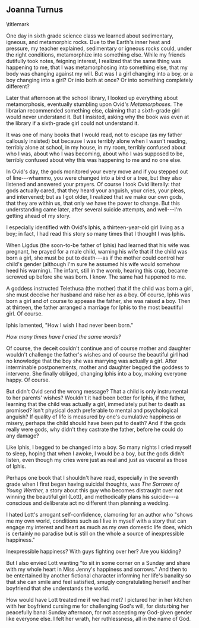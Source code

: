 ## Joanna Turnus
\titlemark

One day in sixth grade science class we learned about sedimentary,
igneous, and metamorphic rocks. Due to the Earth's inner heat and
pressure, my teacher explained, sedimentary or igneous rocks could,
under the right conditions, metamorphize into something else. While my
friends dutifully took notes, feigning interest, I realized that the
same thing was happening to me, that I was metamorphosing into something
else, that my body was changing against my will. But was I a girl
changing into a boy, or a boy changing into a girl? Or into both at
once? Or into something completely different?

Later that afternoon at the school library, I looked up everything about
metamorphosis, eventually stumbling upon Ovid's *Metamorphoses.* The
librarian recommended something else, claiming that a sixth-grade girl
would never understand it. But I insisted, asking why the book was even
at the library if a sixth-grade girl could not understand it.

It was one of many books that I would read, not to escape (as my father
callously insisted) but because I was terribly alone when I wasn't
reading, terribly alone at school, in my house, in my room, terribly
confused about who I was, about who I was becoming, about who I was
supposed to be, terribly confused about why this was happening to me and
no one else.

In Ovid's day, the gods monitored your every move and if you stepped out
of line---whammo, you were changed into a bird or a tree, but they also
listened and answered your prayers. Of course I took Ovid literally:
that gods actually cared, that they heard your anguish, your cries, your
pleas, and intervened; but as I got older, I realized that we make our
own gods, that they are within us, that only *we* have the power to
change. But this understanding came later, after several suicide
attempts, and well---I'm getting ahead of my story.

I especially identified with Ovid's Iphis, a thirteen-year-old girl
living as a boy; in fact, I had read this story so many times that I
thought I was Iphis.

When Ligdus (the soon-to-be father of Iphis) had learned that his wife
was pregnant, he prayed for a male child, warning his wife that if the
child was born a girl, she must be put to death---as if the mother could
control her child's gender (although I'm sure he assumed his wife would
somehow heed his warning). The infant, still in the womb, hearing this
crap, became screwed up before she was born. I know. The same had
happened to me.

A goddess instructed Telethusa (the mother) that if the child was born a
girl, she must deceive her husband and raise her as a boy. Of course,
Iphis was born a girl and of course to appease the father, she was
raised a boy. Then at thirteen, the father arranged a marriage for Iphis
to the most beautiful girl. Of course.

Iphis lamented, "How I wish I had never been born."

*How many times have I cried the same words?*

Of course, the deceit couldn't continue and of course mother and
daughter wouldn't challenge the father's wishes and of course the
beautiful girl had no knowledge that the boy she was marrying was
actually a girl. After interminable postponements, mother and daughter
begged the goddess to intervene. She finally obliged, changing Iphis
into a boy, making everyone happy. Of course.

But didn't Ovid send the wrong message? That a child is only
instrumental to her parents' wishes? Wouldn't it had been better for
Iphis, if the father, learning that the child was actually a girl,
immediately put her to death as promised? Isn't physical death
preferable to mental and psychological anguish? If quality of life is
measured by one's cumulative happiness or misery, perhaps the child
should have been put to death? And if the gods really were gods, why
didn't they castrate the father, before he could do any damage?

Like Iphis, I begged to be changed into a boy. So many nights I cried
myself to sleep, hoping that when I awoke, I would be a boy, but the
gods didn't listen, even though my cries were just as real and just as
visceral as those of Iphis.

Perhaps one book that I shouldn't have read, especially in the seventh
grade when I first began having suicidal thoughts, was *The Sorrows of
Young Werther,* a story about this guy who becomes distraught over not
winning the beautiful girl (Lott), and methodically plans his
suicide---a conscious and deliberate act no different than planning a
wedding.

I hated Lott's arrogant self-confidence, clamoring for an author who
"shows me my own world, conditions such as I live in myself with a story
that can engage my interest and heart as much as my own domestic life
does, which is certainly no paradise but is still on the whole a source
of inexpressible happiness."

Inexpressible happiness? With guys fighting over her? Are you kidding?

But I also envied Lott wanting "to sit in some corner on a Sunday and
share with my whole heart in Miss Jenny's happiness and sorrows." And
then to be entertained by another fictional character informing her
life's banality so that she can smile and feel satisfied, smugly
congratulating herself and her boyfriend that she understands the world.

How would have Lott treated me if we had met? I pictured her in her
kitchen with her boyfriend cursing me for challenging God's will, for
disturbing her peacefully banal Sunday afternoon, for not accepting my
God-given gender like everyone else. I felt her wrath, her ruthlessness,
all in the name of God.
